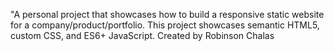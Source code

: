 "A personal project that showcases how to build a responsive static website for a
company/product/portfolio. This project showcases semantic HTML5, custom CSS, and ES6+
JavaScript.
Created by Robinson Chalas
